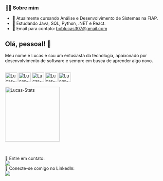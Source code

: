 ### 👨‍💻 Sobre mim

- 🔭 Atualmente cursando Análise e Desenvolvimento de Sistemas na FIAP.
- 🌱 Estudando Java, SQL, Python, .NET e React.
- 💬 Email para contato: boblucas307@gmail.com

## Olá, pessoal! 👋

Meu nome é Lucas e sou um entusiasta da tecnologia, apaixonado por desenvolvimento de software e sempre em busca de aprender algo novo.

<div style="display: inline_block"><br>
  
  <img align="center" alt="Lucas-Java" height="30" width="40" src="https://img.shields.io/badge/java-%23ED8B00.svg?style=for-the-badge&logo=java&logoColor=white">
  <img align="center" alt="Lucas-Python" height="30" width="40" src="https://img.shields.io/badge/python-%2314354C.svg?style=for-the-badge&logo=python&logoColor=white">
  <img align="center" alt="Lucas-SQL" height="30" width="40" src="https://img.shields.io/badge/sql-%2300f.svg?style=for-the-badge&logo=sqlite&logoColor=white">
  <img align="center" alt="Lucas-DotNet" height="30" width="40" src="https://img.shields.io/badge/.NET-5C2D91?style=for-the-badge&logo=.net&logoColor=white">
  <img align="center" alt="Lucas-React" height="30" width="40" src="https://img.shields.io/badge/react-%2300f.svg?style=for-the-badge&logo=react&logoColor=white">
  
</div>

<div style="display: inline_block"><br>
  <img align="center" alt="Lucas-Stats" height="180em"src="https://github-readme-stats.vercel.app/api?username=lucasrabd&theme=transparent&show_icons=true">
</div>

##

<div> 
  <br> 📧 Entre em contato: <br>
  <a href = "mailto:boblucas307@gmail.com"><img src="https://img.shields.io/badge/-Gmail-%23333?style=for-the-badge&logo=gmail&logoColor=white" target="_blank"></a>
  <br> 🔗 Conecte-se comigo no LinkedIn: <br>
  <a href="https://www.linkedin.com/in/lucas-carabolad-bob-195817223/" target="_blank"><img src="https://img.shields.io/badge/-LinkedIn-%230077B5?style=for-the-badge&logo=linkedin&logoColor=white" target="_blank"></a> 
</div>
